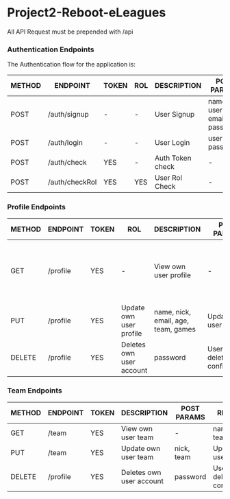 # Project2-Reboot-eLeagues

All API Request must be prepended with /api


### Authentication Endpoints

The Authentication flow for the application is:

METHOD | ENDPOINT         | TOKEN | ROL | DESCRIPTION              | POST PARAMS                                     | RETURNS
-------|------------------|-------|-----|--------------------------|-------------------------------------------------|--------------------
POST   | /auth/signup     | -     | -   | User Signup              | name, username, email, password                 | token
POST   | /auth/login      | -     | -   | User Login               | username, password                              | token
POST   | /auth/check      | YES   | -   | Auth Token check         | -                                               | 
POST   | /auth/checkRol   | YES   | YES | User Rol Check           | -                                               | role


### Profile Endpoints


METHOD | ENDPOINT         | TOKEN | ROL | DESCRIPTION              | POST PARAMS                                     | RETURNS
-------|------------------|-------|-----|--------------------------|-------------------------------------------------|--------------------
GET    | /profile         | YES   | -   | View own user profile    | -                                               | name, nick, email, age, team, rol, games, trophies 
PUT    | /profile         | YES   | Update own user profile  | name, nick, email, age, team, games             | Updated user data
DELETE | /profile         | YES   | Deletes own user account | password                                        | User deletion confirmation


### Team Endpoints


METHOD | ENDPOINT         | TOKEN | DESCRIPTION              | POST PARAMS                                     | RETURNS
-------|------------------|-------|--------------------------|-------------------------------------------------|--------------------
GET    | /team            | YES   | View own user team       | -                                               | name, teams 
PUT    | /team            | YES   | Update own user team     | nick, team                                      | Updated user data
DELETE | /profile         | YES   | Deletes own user account | password                                        | User deletion confirmation


